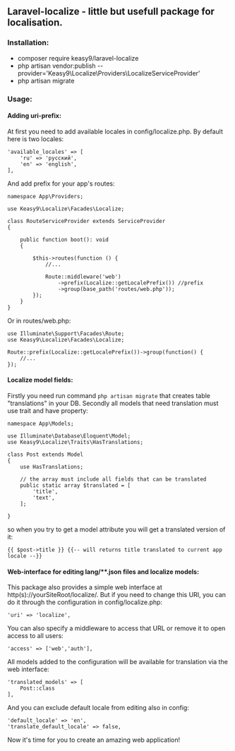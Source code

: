 ## Laravel-localize - little but usefull package for localisation.

### Installation:

 - composer require keasy9/laravel-localize
 - php artisan vendor:publish --provider='Keasy9\Localize\Providers\LocalizeServiceProvider'
 - php artisan migrate

### Usage:

#### Adding uri-prefix:

At first you need to add available locales in config/localize.php. By default here is two locales:

    'available_locales' => [
        'ru' => 'русский',
        'en' => 'english',
    ],

And add prefix for your app's routes:

    namespace App\Providers;

    use Keasy9\Localize\Facades\Localize;

    class RouteServiceProvider extends ServiceProvider
    {

        public function boot(): void
        {
    
            $this->routes(function () {
                //...
    
                Route::middleware('web')
                    ->prefix(Localize::getLocalePrefix()) //prefix
                    ->group(base_path('routes/web.php'));
            });
        }
    }

Or in routes/web.php:

    use Illuminate\Support\Facades\Route;
    use Keasy9\Localize\Facades\Localize;

    Route::prefix(Localize::getLocalePrefix())->group(function() {
        //...
    });

#### Localize model fields:

Firstly you need run command ```php artisan migrate``` that creates table "translations" in your DB.
Secondly all models that need translation must use trait and have property:

    namespace App\Models;
    
    use Illuminate\Database\Eloquent\Model;
    use Keasy9\Localize\Traits\HasTranslations;
    
    class Post extends Model
    {
        use HasTranslations;
    
        // the array must include all fields that can be translated
        public static array $translated = [
            'title',
            'text',
        ];
    
    }

so when you try to get a model attribute you will get a translated version of it:

    {{ $post->title }} {{-- will returns title translated to current app locale --}}

#### Web-interface for editing lang/**.json files and localize models:

This package also provides a simple web interface  at http(s)://yourSiteRoot/localize/. But if you need to change this URI, you can do it through the configuration in config/localize.php:

    'uri' => 'localize',

You can also specify a middleware to access that URL or remove it to open access to all users:

    'access' => ['web','auth'],

All models added to the configuration will be available for translation via the web interface:

    'translated_models' => [
        Post::class
    ],

And you can exclude default locale from editing also in config:

    'default_locale' => 'en',
    'translate_default_locale' => false,

Now it's time for you to create an amazing web application!